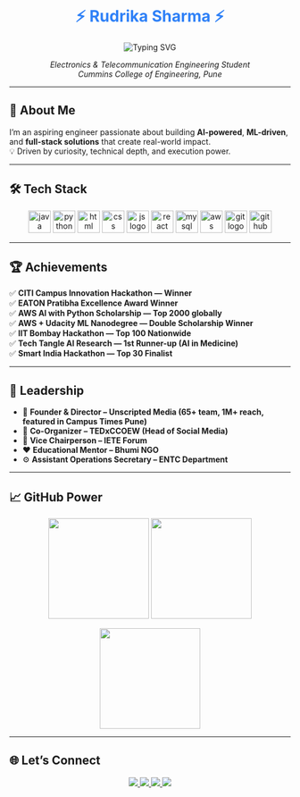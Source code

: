 <h1 align="center" style="color:#2f81f7;">⚡ Rudrika Sharma ⚡</h1>

<p align="center">
  <img src="https://readme-typing-svg.herokuapp.com?font=Fira+Code&weight=700&pause=1000&color=2F81F7&center=true&vCenter=true&width=435&lines=AI+%7C+ML+%7C+Full+Stack+%7C+Finance+Tech;Code.+Innovate.+Solve.+Repeat." alt="Typing SVG" />
</p>

<p align="center">
  <em>Electronics & Telecommunication Engineering Student <br> Cummins College of Engineering, Pune</em>
</p>

---

## 🚀 About Me

I’m an aspiring engineer passionate about building **AI-powered**, **ML-driven**, and **full-stack solutions** that create real-world impact.  
💡 Driven by curiosity, technical depth, and execution power.  

---

## 🛠️ Tech Stack

<div align="center">
  <img src="https://cdn.jsdelivr.net/gh/devicons/devicon/icons/java/java-original.svg" height="40" alt="java logo" />
  <img src="https://cdn.jsdelivr.net/gh/devicons/devicon/icons/python/python-original.svg" height="40" alt="python logo" />
  <img src="https://cdn.jsdelivr.net/gh/devicons/devicon/icons/html5/html5-original.svg" height="40" alt="html logo" />
  <img src="https://cdn.jsdelivr.net/gh/devicons/devicon/icons/css3/css3-original.svg" height="40" alt="css logo" />
  <img src="https://cdn.jsdelivr.net/gh/devicons/devicon/icons/javascript/javascript-original.svg" height="40" alt="js logo" />
  <img src="https://cdn.jsdelivr.net/gh/devicons/devicon/icons/react/react-original.svg" height="40" alt="react logo" />
  <img src="https://cdn.jsdelivr.net/gh/devicons/devicon/icons/mysql/mysql-original.svg" height="40" alt="mysql logo" />
  <img src="https://cdn.jsdelivr.net/gh/devicons/devicon/icons/amazonwebservices/amazonwebservices-original-wordmark.svg" height="40" alt="aws logo" />
  <img src="https://cdn.jsdelivr.net/gh/devicons/devicon/icons/git/git-original.svg" height="40" alt="git logo" />
  <img src="https://cdn.jsdelivr.net/gh/devicons/devicon/icons/github/github-original.svg" height="40" alt="github logo" />
</div>

---

## 🏆 Achievements

✅ **CITI Campus Innovation Hackathon — Winner**  
✅ **EATON Pratibha Excellence Award Winner**  
✅ **AWS AI with Python Scholarship — Top 2000 globally**  
✅ **AWS + Udacity ML Nanodegree — Double Scholarship Winner**  
✅ **IIT Bombay Hackathon — Top 100 Nationwide**  
✅ **Tech Tangle AI Research — 1st Runner-up (AI in Medicine)**  
✅ **Smart India Hackathon — Top 30 Finalist**

---

## 👑 Leadership

- 🎥 **Founder & Director – Unscripted Media (65+ team, 1M+ reach, featured in Campus Times Pune)**  
- 🎤 **Co-Organizer – TEDxCCOEW (Head of Social Media)**  
- 📡 **Vice Chairperson – IETE Forum**  
- ❤️ **Educational Mentor – Bhumi NGO**  
- ⚙️ **Assistant Operations Secretary – ENTC Department**

---

## 📈 GitHub Power

<p align="center">
  <img src="https://github-readme-stats.vercel.app/api?username=rudrikasharma15&show_icons=true&theme=blueberry&count_private=true&hide=issues" height="180"/>
  <img src="https://github-readme-stats.vercel.app/api/top-langs/?username=rudrikasharma15&layout=compact&theme=blueberry" height="180"/>
</p>

<p align="center">
  <img src="https://streak-stats.demolab.com?user=rudrikasharma15&theme=blueberry&hide_border=false" height="180"/>
</p>

---

## 🌐 Let’s Connect

<p align="center">
  <a href="https://www.linkedin.com/in/rudrika-sharma-514490271">
    <img src="https://img.shields.io/badge/LinkedIn-0077B5?style=for-the-badge&logo=linkedin&logoColor=white"/>
  </a>
  <a href="https://github.com/rudrikasharma15">
    <img src="https://img.shields.io/badge/GitHub-181717?style=for-the-badge&logo=github&logoColor=white"/>
  </a>
  <a href="https://medium.com/@rudrikasharma1503">
    <img src="https://img.shields.io/badge/Medium-000000?style=for-the-badge&logo=medium&logoColor=white"/>
  </a>
  <a href="mailto:rudrikasharma1503@gmail.com">
    <img src="https://img.shields.io/badge/Email-D14836?style=for-the-badge&logo=gmail&logoColor=white"/>
  </a>
</p>
